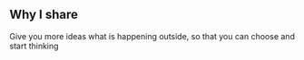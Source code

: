 Why I share
---------

Give you more ideas what is happening outside, so that you can choose and start thinking
